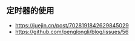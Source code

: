 ## 定时器的使用
* https://juejin.cn/post/7028191842629845029
* https://github.com/penglongli/blog/issues/56
